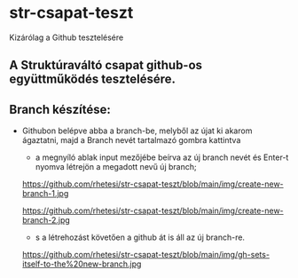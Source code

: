 # str-csapat-teszt
Kizárólag a Github tesztelésére

## A Struktúraváltó csapat github-os együttműködés tesztelésére.

## Branch készítése:
- Githubon belépve abba a branch-be, melyből az újat ki akarom ágaztatni, majd a Branch nevét tartalmazó gombra kattintva
  - a megnyíló ablak input mezőjébe beírva az új branch nevét és Enter-t nyomva létrejön a megadott nevű új branch;

  https://github.com/rhetesi/str-csapat-teszt/blob/main/img/create-new-branch-1.jpg
  
  https://github.com/rhetesi/str-csapat-teszt/blob/main/img/create-new-branch-2.jpg

  - s a létrehozást követően a github át is áll az új branch-re.
  
  https://github.com/rhetesi/str-csapat-teszt/blob/main/img/gh-sets-itself-to-the%20new-branch.jpg


